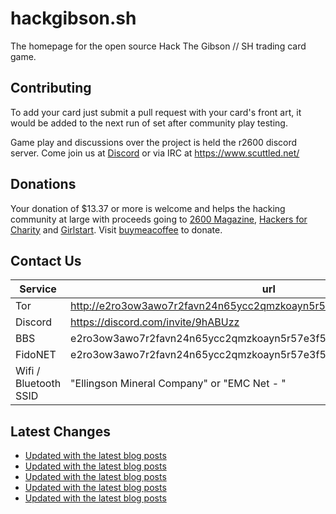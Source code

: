 # hackgibson.sh
The homepage for the open source Hack The Gibson // SH trading card game.


## Contributing

To add your card just submit a pull request with your card's front art, it would be added to the next run of set after community play testing.

Game play and discussions over the project is held the r2600 discord server. Come join us at [Discord](https://discord.com/invite/9hABUzz) or via IRC at https://www.scuttled.net/


## Donations

Your donation of $13.37 or more is welcome and helps the hacking community at large with proceeds going to [2600 Magazine](https://2600.com/), [Hackers for Charity](https://hackersforcharity.org) and [Girlstart](https://girlstart.org).  Visit [buymeacoffee](https://www.buymeacoffee.com/hackgibson.sh) to donate.


## Contact Us

Service | url
-|-
Tor | http://e2ro3ow3awo7r2favn24n65ycc2qmzkoayn5r57e3f56nvjwdcgg32ad.onion
Discord | https://discord.com/invite/9hABUzz
BBS | e2ro3ow3awo7r2favn24n65ycc2qmzkoayn5r57e3f56nvjwdcgg32ad.onion:23
FidoNET | e2ro3ow3awo7r2favn24n65ycc2qmzkoayn5r57e3f56nvjwdcgg32ad.onion:24554
Wifi / Bluetooth SSID | "Ellingson Mineral Company" or "EMC Net - <fidonet address>"

## Latest Changes
<!-- BLOG-POST-LIST:START -->
- [Updated with the latest blog posts](https://github.com/DFW2600/hackgibson.sh/commit/614adbb5b2a2d0c154d184e22872968e28a3453d)
- [Updated with the latest blog posts](https://github.com/DFW2600/hackgibson.sh/commit/af128cff9c56e22f6d9d8371a3b573a5388d2a6f)
- [Updated with the latest blog posts](https://github.com/DFW2600/hackgibson.sh/commit/142c5285a4b574ceef2a91d65caa1ed19339f089)
- [Updated with the latest blog posts](https://github.com/DFW2600/hackgibson.sh/commit/6f10d1c2c69382e731e527a1447aa59485575ce4)
- [Updated with the latest blog posts](https://github.com/DFW2600/hackgibson.sh/commit/a9b4afcc8b819817555f0db090b39d2439d0870c)
<!-- BLOG-POST-LIST:END -->
